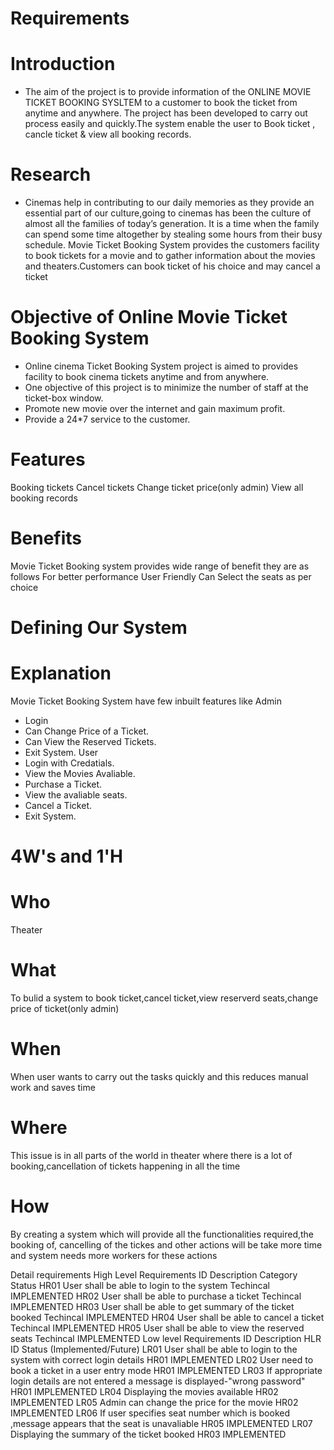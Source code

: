 # Requirements 
 # Introduction
   * The aim of the project is to provide information of the ONLINE MOVIE TICKET BOOKING SYSLTEM to a customer to book the ticket from anytime and anywhere. The project has been developed to carry out process easily and quickly.The system enable the user to Book ticket , cancle ticket & view all booking records.  
   
# Research
  * Cinemas help in contributing to our daily memories as they provide an essential part of our culture,going to cinemas has been the culture of almost all the families of today’s generation. It is a time when the family can spend some time altogether by stealing some hours from their busy schedule. Movie Ticket Booking System provides the customers facility to book tickets for a movie and to gather information about the movies and theaters.Customers can book ticket of his choice and may cancel a ticket

# Objective of Online Movie Ticket Booking System
 * Online cinema Ticket Booking System project is aimed to provides facility to book cinema tickets anytime and from anywhere.
 * One objective of this project is to minimize the number of staff at the ticket-box window.
 * Promote new movie over the internet and gain maximum profit.
 * Provide a 24*7 service to the customer.
 
 # Features
  Booking tickets
  Cancel tickets
  Change ticket price(only admin)
  View all booking records
  
 # Benefits
  Movie Ticket Booking system provides wide range of benefit they are as follows
  For better performance
  User Friendly
  Can Select the seats as per choice
  
 # Defining Our System
 # Explanation
   Movie Ticket Booking System have few inbuilt features like Admin 
   * Login
   * Can Change Price of a Ticket. 
   * Can View the Reserved Tickets.
   * Exit System. User
   * Login with Credatials.
   * View the Movies Avaliable.
   * Purchase a Ticket.
   * View the avaliable seats.
   * Cancel a Ticket. 
   * Exit System.

# 4W's and 1'H
# Who
  Theater
# What
  To bulid a system to book ticket,cancel ticket,view reserverd seats,change price of ticket(only admin)
# When
  When user wants to carry out the tasks quickly and this reduces manual work and saves time
# Where
  This issue is in all parts of the world in theater where there is a lot of booking,cancellation of tickets happening in all the time
# How
  By creating a system which will provide all the functionalities required,the booking of, cancelling of the tickes and other actions will be take more time and system needs more workers for these actions
  
  Detail requirements
High Level Requirements
ID	Description	Category	Status
HR01	User shall be able to login to the system	Techincal	IMPLEMENTED
HR02	User shall be able to purchase a ticket	Techincal	IMPLEMENTED
HR03	User shall be able to get summary of the ticket booked	Techincal	IMPLEMENTED
HR04	User shall be able to cancel a ticket	Techincal	IMPLEMENTED
HR05	User shall be able to view the reserved seats	Techincal	IMPLEMENTED
Low level Requirements
ID	Description	HLR ID	Status (Implemented/Future)
LR01	User shall be able to login to the system with correct login details	HR01	IMPLEMENTED
LR02	User need to book a ticket in a user entry mode	HR01	IMPLEMENTED
LR03	If appropriate login details are not entered a message is displayed-"wrong password"	HR01	IMPLEMENTED
LR04	Displaying the movies available	HR02	IMPLEMENTED
LR05	Admin can change the price for the movie	HR02	IMPLEMENTED
LR06	If user specifies seat number which is booked ,message appears that the seat is unavaliable	HR05	IMPLEMENTED
LR07	Displaying the summary of the ticket booked	HR03	IMPLEMENTED
  
  
